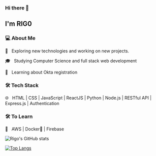 ### Hi there 👋<h2> I'm RIG0</h2>
<h3>💻 About Me </h3>
 🤔 &nbsp; Exploring new technologies and working on new projects.

 🎓 &nbsp; Studying Computer Science and full stack web development
 
 
 🌱 &nbsp; Learning about Okta registration 

<h3>🛠 Tech Stack</h3>
 🌐 &nbsp; HTML | CSS | JavaScript | ReactJS | Python | Node.js | RESTful API | Express.js | Authentication 

<!--
- 🛢 &nbsp; PostgreSQL 
- 🔧 &nbsp; Git | Linux
- 🖥 &nbsp; Responsive Design
-->



<h3>🛠 To Learn</h3>

 🔧 &nbsp; AWS | Docker🐳 | Firebase 

![Rigo's GitHub stats](https://github-readme-stats.vercel.app/api?username=rigo0523&show_icons=true&theme=radical)

[![Top Langs](https://github-readme-stats.vercel.app/api/top-langs/?username=rigo0523&layout=compact)](https://github.com/rigo0523/github-readme-stats)

